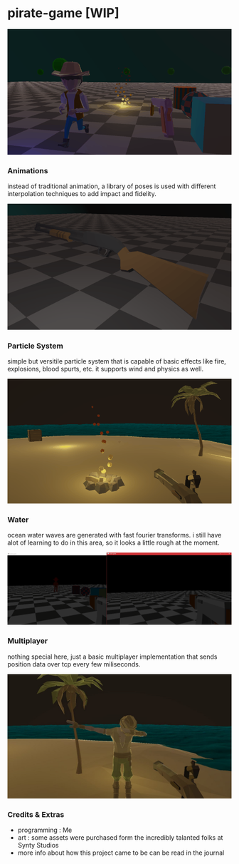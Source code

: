# pirate-game [WIP]

![showcase](assets/misc/showcase_0.gif)

### Animations
instead of traditional animation, a library of poses is used
with different interpolation techniques to add impact and fidelity.

![showcase](assets/misc/showcase_1.gif)

### Particle System
simple but versitile particle system that is capable of basic effects
like fire, explosions, blood spurts, etc. it supports wind and physics as well.

![showcase](assets/misc/showcase_2.gif)

### Water
ocean water waves are generated with fast fourier transforms. i still have alot
of learning to do in this area, so it looks a little rough at the moment.

![showcase](assets/misc/showcase_3.gif)

### Multiplayer
nothing special here, just a basic multiplayer implementation 
that sends position data over tcp every few miliseconds.

![showcase](assets/misc/showcase_4.jpg)

### Credits & Extras
- programming : Me
- art : some assets were purchased form the incredibly talanted folks at Synty Studios
- more info about how this project came to be can be read in the journal